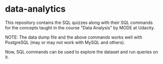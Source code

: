 # data-analytics



This repository contains the SQL quizzes along with their SQL commands for the concepts taught in the course "Data Analysis" by MODE at Udacity. 
   

NOTE: The data dump file and the above commands works well with PostgreSQL (may or may not work with MySQL and others).

Now, SQL commands can be used to explore the dataset and run queries on it.


